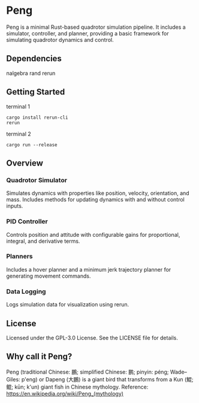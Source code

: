 # Peng
Peng is a minimal Rust-based quadrotor simulation pipeline. It includes a simulator, controller, and planner, providing a basic framework for simulating quadrotor dynamics and control.
## Dependencies
nalgebra
rand
rerun
## Getting Started
terminal 1
```
cargo install rerun-cli 
rerun
```
terminal 2
```
cargo run --release
```
## Overview
### Quadrotor Simulator
Simulates dynamics with properties like position, velocity, orientation, and mass. Includes methods for updating dynamics with and without control inputs.
### PID Controller
Controls position and attitude with configurable gains for proportional, integral, and derivative terms.
### Planners
Includes a hover planner and a minimum jerk trajectory planner for generating movement commands.
### Data Logging
Logs simulation data for visualization using rerun.
## License
Licensed under the GPL-3.0 License. See the LICENSE file for details.

## Why call it Peng?
Peng (traditional Chinese: 鵬; simplified Chinese: 鹏; pinyin: péng; Wade–Giles: p'eng) or Dapeng (大鵬) is a giant bird that transforms from a Kun (鯤; 鲲; kūn; k'un) giant fish in Chinese mythology.
Reference: <https://en.wikipedia.org/wiki/Peng_(mythology)>

